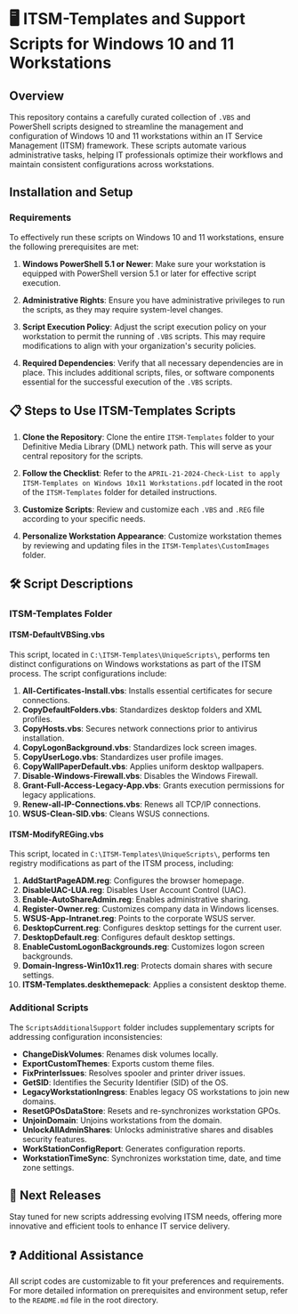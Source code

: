 # 🖥️ ITSM-Templates and Support Scripts for Windows 10 and 11 Workstations

## Overview

This repository contains a carefully curated collection of `.VBS` and PowerShell scripts designed to streamline the management and configuration of Windows 10 and 11 workstations within an IT Service Management (ITSM) framework. These scripts automate various administrative tasks, helping IT professionals optimize their workflows and maintain consistent configurations across workstations.

## Installation and Setup

### Requirements

To effectively run these scripts on Windows 10 and 11 workstations, ensure the following prerequisites are met:

1. **Windows PowerShell 5.1 or Newer**: Make sure your workstation is equipped with PowerShell version 5.1 or later for effective script execution.

2. **Administrative Rights**: Ensure you have administrative privileges to run the scripts, as they may require system-level changes.

3. **Script Execution Policy**: Adjust the script execution policy on your workstation to permit the running of `.VBS` scripts. This may require modifications to align with your organization's security policies.

4. **Required Dependencies**: Verify that all necessary dependencies are in place. This includes additional scripts, files, or software components essential for the successful execution of the `.VBS` scripts.

## 📋 Steps to Use ITSM-Templates Scripts

1. **Clone the Repository**: Clone the entire `ITSM-Templates` folder to your Definitive Media Library (DML) network path. This will serve as your central repository for the scripts.

2. **Follow the Checklist**: Refer to the `APRIL-21-2024-Check-List to apply ITSM-Templates on Windows 10x11 Workstations.pdf` located in the root of the `ITSM-Templates` folder for detailed instructions.

3. **Customize Scripts**: Review and customize each `.VBS` and `.REG` file according to your specific needs.

4. **Personalize Workstation Appearance**: Customize workstation themes by reviewing and updating files in the `ITSM-Templates\CustomImages` folder.

## 🛠️ Script Descriptions

### ITSM-Templates Folder

#### ITSM-DefaultVBSing.vbs

This script, located in `C:\ITSM-Templates\UniqueScripts\`, performs ten distinct configurations on Windows workstations as part of the ITSM process. The script configurations include:

1. **All-Certificates-Install.vbs**: Installs essential certificates for secure connections.
2. **CopyDefaultFolders.vbs**: Standardizes desktop folders and XML profiles.
3. **CopyHosts.vbs**: Secures network connections prior to antivirus installation.
4. **CopyLogonBackground.vbs**: Standardizes lock screen images.
5. **CopyUserLogo.vbs**: Standardizes user profile images.
6. **CopyWallPaperDefault.vbs**: Applies uniform desktop wallpapers.
7. **Disable-Windows-Firewall.vbs**: Disables the Windows Firewall.
8. **Grant-Full-Access-Legacy-App.vbs**: Grants execution permissions for legacy applications.
9. **Renew-all-IP-Connections.vbs**: Renews all TCP/IP connections.
10. **WSUS-Clean-SID.vbs**: Cleans WSUS connections.

#### ITSM-ModifyREGing.vbs

This script, located in `C:\ITSM-Templates\UniqueScripts\`, performs ten registry modifications as part of the ITSM process, including:

1. **AddStartPageADM.reg**: Configures the browser homepage.
2. **DisableUAC-LUA.reg**: Disables User Account Control (UAC).
3. **Enable-AutoShareAdmin.reg**: Enables administrative sharing.
4. **Register-Owner.reg**: Customizes company data in Windows licenses.
5. **WSUS-App-Intranet.reg**: Points to the corporate WSUS server.
6. **DesktopCurrent.reg**: Configures desktop settings for the current user.
7. **DesktopDefault.reg**: Configures default desktop settings.
8. **EnableCustomLogonBackgrounds.reg**: Customizes logon screen backgrounds.
9. **Domain-Ingress-Win10x11.reg**: Protects domain shares with secure settings.
10. **ITSM-Templates.deskthemepack**: Applies a consistent desktop theme.

### Additional Scripts

The `ScriptsAdditionalSupport` folder includes supplementary scripts for addressing configuration inconsistencies:

- **ChangeDiskVolumes**: Renames disk volumes locally.
- **ExportCustomThemes**: Exports custom theme files.
- **FixPrinterIssues**: Resolves spooler and printer driver issues.
- **GetSID**: Identifies the Security Identifier (SID) of the OS.
- **LegacyWorkstationIngress**: Enables legacy OS workstations to join new domains.
- **ResetGPOsDataStore**: Resets and re-synchronizes workstation GPOs.
- **UnjoinDomain**: Unjoins workstations from the domain.
- **UnlockAllAdminShares**: Unlocks administrative shares and disables security features.
- **WorkStationConfigReport**: Generates configuration reports.
- **WorkstationTimeSync**: Synchronizes workstation time, date, and time zone settings.

## 🚀 Next Releases

Stay tuned for new scripts addressing evolving ITSM needs, offering more innovative and efficient tools to enhance IT service delivery.

## ❓ Additional Assistance

All script codes are customizable to fit your preferences and requirements. For more detailed information on prerequisites and environment setup, refer to the `README.md` file in the root directory.
